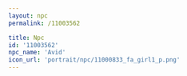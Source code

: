 ```yaml
---
layout: npc
permalink: /11003562

title: Npc
id: '11003562'
npc_name: 'Avid'
icon_url: 'portrait/npc/11000833_fa_girl1_p.png'
---
```

